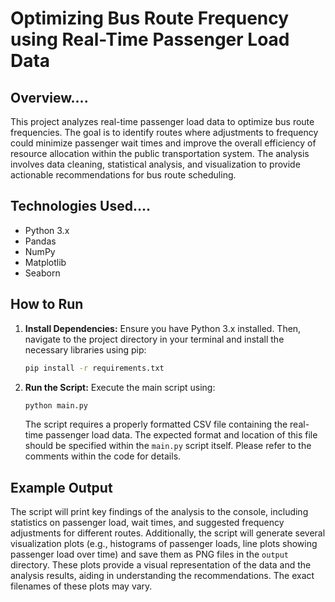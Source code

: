 # Optimizing Bus Route Frequency using Real-Time Passenger Load Data

## Overview....

This project analyzes real-time passenger load data to optimize bus route frequencies. The goal is to identify routes where adjustments to frequency could minimize passenger wait times and improve the overall efficiency of resource allocation within the public transportation system. The analysis involves data cleaning, statistical analysis, and visualization to provide actionable recommendations for bus route scheduling.

## Technologies Used....

* Python 3.x
* Pandas
* NumPy
* Matplotlib
* Seaborn

## How to Run

1. **Install Dependencies:**  Ensure you have Python 3.x installed. Then, navigate to the project directory in your terminal and install the necessary libraries using pip:

   ```bash
   pip install -r requirements.txt
   ```

2. **Run the Script:** Execute the main script using:

   ```bash
   python main.py
   ```

   The script requires a properly formatted CSV file containing the real-time passenger load data.  The expected format and location of this file should be specified within the `main.py` script itself.  Please refer to the comments within the code for details.


## Example Output

The script will print key findings of the analysis to the console, including statistics on passenger load, wait times, and suggested frequency adjustments for different routes.  Additionally, the script will generate several visualization plots (e.g., histograms of passenger loads, line plots showing passenger load over time) and save them as PNG files in the `output` directory.  These plots provide a visual representation of the data and the analysis results, aiding in understanding the recommendations.  The exact filenames of these plots may vary.

